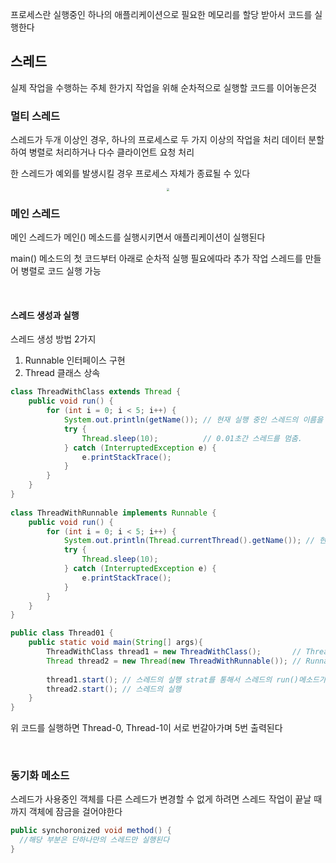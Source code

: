 프로세스란 실행중인 하나의 애플리케이션으로 필요한 메모리를 할당 받아서 코드를 실행한다 

## 스레드

실제 작업을 수행하는 주체 한가지 작업을 위해 순차적으로 실행할 코드를 이어놓은것 

### 멀티 스레드

스레드가 두개 이상인 경우, 하나의 프로세스로 두 가지 이상의 작업을 처리 데이터 분할하여 병렬로 처리하거나 다수 클라이언트 요청 처리

한 스레드가 예외를 발생시킬 경우 프로세스 자체가 종료될 수 있다

<center>
<img src="https://github.com/Minnnning/minnnning.github.io/assets/80758613/3f1a3662-52bf-4d11-a13d-11aed5972a9a" style="zoom:30%;">
</center>

### 메인 스레드

메인 스레드가 메인() 메소드를 실행시키면서 애플리케이션이 실행된다

main() 메소드의 첫 코드부터 아래로 순차적 실행 필요에따라 추가 작업 스레드를 만들어 병렬로 코드 실행 가능

&nbsp;

#### 스레드 생성과 실행

스레드 생성 방법 2가지

1. Runnable 인터페이스 구현
2. Thread 클래스 상속

``` java
class ThreadWithClass extends Thread {
    public void run() {
        for (int i = 0; i < 5; i++) {
            System.out.println(getName()); // 현재 실행 중인 스레드의 이름을 반환함.
            try {
                Thread.sleep(10);          // 0.01초간 스레드를 멈춤.
            } catch (InterruptedException e) {
                e.printStackTrace();
            }
        }
    }
}
 
class ThreadWithRunnable implements Runnable {
    public void run() {
        for (int i = 0; i < 5; i++) {
            System.out.println(Thread.currentThread().getName()); // 현재 실행 중인 스레드의 이름을 반환함.
            try {
                Thread.sleep(10);
            } catch (InterruptedException e) {
                e.printStackTrace();
            }
        }
    }
}

public class Thread01 {
    public static void main(String[] args){
        ThreadWithClass thread1 = new ThreadWithClass();       // Thread 클래스를 상속받는 방법
        Thread thread2 = new Thread(new ThreadWithRunnable()); // Runnable 인터페이스를 구현하는 방법
 
        thread1.start(); // 스레드의 실행 strat를 통해서 스레드의 run()메소드가 실행된다
        thread2.start(); // 스레드의 실행
    }
}
```

위 코드를 실행하면 Thread-0, Thread-1이 서로 번갈아가며 5번 출력된다 

&nbsp;

### 동기화 메소드

스레드가 사용중인 객체를 다른 스레드가 변경할 수 없게 하려면 스레드 작업이 끝날 때까지 객체에 잠금을 걸어야한다

``` java
public synchoronized void method() {
  //해당 부분은 단하나만의 스레드만 실행된다
}
```

